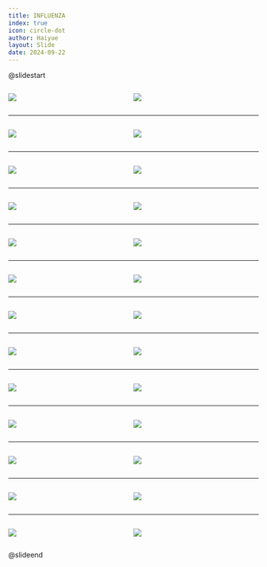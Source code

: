 ```yaml
---
title: INFLUENZA
index: true
icon: circle-dot
author: Haiyue
layout: Slide
date: 2024-09-22
---
```

 
@slidestart

<div style="display:flex">
<div style="flex:1">

![](https://raw.githubusercontent.com/yclord/reading/refs/heads/master/english/Level-W/INFLUENZA/001.webp)
</div>
<div style="flex:1">

![](https://raw.githubusercontent.com/yclord/reading/refs/heads/master/english/Level-W/INFLUENZA/002.webp)
</div>
</div>

---

<div style="display:flex">
<div style="flex:1">

![](https://raw.githubusercontent.com/yclord/reading/refs/heads/master/english/Level-W/INFLUENZA/003.webp)
</div>
<div style="flex:1">

![](https://raw.githubusercontent.com/yclord/reading/refs/heads/master/english/Level-W/INFLUENZA/004.webp)
</div>
</div>

---

<div style="display:flex">
<div style="flex:1">

![](https://raw.githubusercontent.com/yclord/reading/refs/heads/master/english/Level-W/INFLUENZA/005.webp)
</div>
<div style="flex:1">

![](https://raw.githubusercontent.com/yclord/reading/refs/heads/master/english/Level-W/INFLUENZA/006.webp)
</div>
</div>

---

<div style="display:flex">
<div style="flex:1">

![](https://raw.githubusercontent.com/yclord/reading/refs/heads/master/english/Level-W/INFLUENZA/007.webp)
</div>
<div style="flex:1">

![](https://raw.githubusercontent.com/yclord/reading/refs/heads/master/english/Level-W/INFLUENZA/008.webp)
</div>
</div>

---

<div style="display:flex">
<div style="flex:1">

![](https://raw.githubusercontent.com/yclord/reading/refs/heads/master/english/Level-W/INFLUENZA/009.webp)
</div>
<div style="flex:1">

![](https://raw.githubusercontent.com/yclord/reading/refs/heads/master/english/Level-W/INFLUENZA/010.webp)
</div>
</div>

---

<div style="display:flex">
<div style="flex:1">

![](https://raw.githubusercontent.com/yclord/reading/refs/heads/master/english/Level-W/INFLUENZA/011.webp)
</div>
<div style="flex:1">

![](https://raw.githubusercontent.com/yclord/reading/refs/heads/master/english/Level-W/INFLUENZA/012.webp)
</div>
</div>

---

<div style="display:flex">
<div style="flex:1">

![](https://raw.githubusercontent.com/yclord/reading/refs/heads/master/english/Level-W/INFLUENZA/013.webp)
</div>
<div style="flex:1">

![](https://raw.githubusercontent.com/yclord/reading/refs/heads/master/english/Level-W/INFLUENZA/014.webp)
</div>
</div>

---

<div style="display:flex">
<div style="flex:1">

![](https://raw.githubusercontent.com/yclord/reading/refs/heads/master/english/Level-W/INFLUENZA/015.webp)
</div>
<div style="flex:1">

![](https://raw.githubusercontent.com/yclord/reading/refs/heads/master/english/Level-W/INFLUENZA/016.webp)
</div>
</div>

---

<div style="display:flex">
<div style="flex:1">

![](https://raw.githubusercontent.com/yclord/reading/refs/heads/master/english/Level-W/INFLUENZA/017.webp)
</div>
<div style="flex:1">

![](https://raw.githubusercontent.com/yclord/reading/refs/heads/master/english/Level-W/INFLUENZA/018.webp)
</div>
</div>

---

<div style="display:flex">
<div style="flex:1">

![](https://raw.githubusercontent.com/yclord/reading/refs/heads/master/english/Level-W/INFLUENZA/019.webp)
</div>
<div style="flex:1">

![](https://raw.githubusercontent.com/yclord/reading/refs/heads/master/english/Level-W/INFLUENZA/020.webp)
</div>
</div>

---

<div style="display:flex">
<div style="flex:1">

![](https://raw.githubusercontent.com/yclord/reading/refs/heads/master/english/Level-W/INFLUENZA/021.webp)
</div>
<div style="flex:1">

![](https://raw.githubusercontent.com/yclord/reading/refs/heads/master/english/Level-W/INFLUENZA/022.webp)
</div>
</div>

---

<div style="display:flex">
<div style="flex:1">

![](https://raw.githubusercontent.com/yclord/reading/refs/heads/master/english/Level-W/INFLUENZA/023.webp)
</div>
<div style="flex:1">

![](https://raw.githubusercontent.com/yclord/reading/refs/heads/master/english/Level-W/INFLUENZA/024.webp)
</div>
</div>

---

<div style="display:flex">
<div style="flex:1">

![](https://raw.githubusercontent.com/yclord/reading/refs/heads/master/english/Level-W/INFLUENZA/025.webp)
</div>
<div style="flex:1">

![](https://raw.githubusercontent.com/yclord/reading/refs/heads/master/english/Level-W/INFLUENZA/026.webp)
</div>
</div>

@slideend